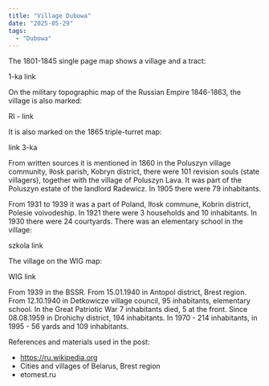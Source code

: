 ```yaml
---
title: "Village Dubowa"
date: "2025-05-29"
tags: 
  - "Dubowa"
---
```


The 1801-1845 single page map shows a village and a tract:

1-ka link

On the military topographic map of the Russian Empire 1846-1863, the village is also marked:

RI - link

It is also marked on the 1865 triple-turret map:

link 3-ka

From written sources it is mentioned in 1860 in the Poluszyn village community, Iłosk parish, Kobryn district, there were 101 revision souls (state villagers), together with the village of Poluszyn Lava. It was part of the Poluszyn estate of the landlord Radewicz. In 1905 there were 79 inhabitants.

From 1931 to 1939 it was a part of Poland, Iłosk commune, Kobrin district, Polesie voivodeship. In 1921 there were 3 households and 10 inhabitants. In 1930 there were 24 courtyards. There was an elementary school in the village:

szkola link

The village on the WIG map:

WIG link

From 1939 in the BSSR. From 15.01.1940 in Antopol district, Brest region. From 12.10.1940 in Detkowicze village council, 95 inhabitants, elementary school. In the Great Patriotic War 7 inhabitants died, 5 at the front. Since 08.08.1959 in Drohichy district, 194 inhabitants. In 1970 - 214 inhabitants, in 1995 - 56 yards and 109 inhabitants. 

References and materials used in the post:
- https://ru.wikipedia.org
- Cities and villages of Belarus, Brest region
- etomest.ru
